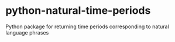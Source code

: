 # python-natural-time-periods
Python package for returning time periods corresponding to natural language phrases
